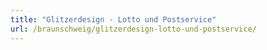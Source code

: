 ```yaml
---
title: "Glitzerdesign - Lotto und Postservice"
url: /braunschweig/glitzerdesign-lotto-und-postservice/
---
```

